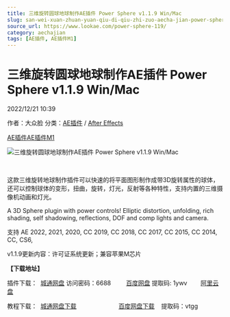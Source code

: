 ```yaml
---
title: 三维旋转圆球地球制作AE插件 Power Sphere v1.1.9 Win/Mac
slug: san-wei-xuan-zhuan-yuan-qiu-di-qiu-zhi-zuo-aecha-jian-power-sphere-v1-1-9-win-mac
source_url: https://www.lookae.com/power-sphere-119/
category: aechajian
tags: [AE插件, AE插件M1]
---
```

# 三维旋转圆球地球制作AE插件 Power Sphere v1.1.9 Win/Mac

2022/12/21 10:39

作者：大众脸
分类：[AE插件](https://www.lookae.com/after-effects/aechajian/) / [After Effects](https://www.lookae.com/after-effects/)

[AE插件](https://www.lookae.com/tag/ae%e6%8f%92%e4%bb%b6/)[AE插件M1](https://www.lookae.com/tag/aem1/)

![三维旋转圆球地球制作AE插件 Power Sphere v1.1.9 Win/Mac](https://www.lookae.com/wp-content/uploads/2019/01/Power-Sphere.jpg "三维旋转圆球地球制作AE插件 Power Sphere v1.1.9 Win/Mac-LookAE.com")

[﻿﻿﻿](https://cloud.video.taobao.com//play/u/705956171/p/1/e/6/t/1/339473780128.mp4)

这款三维旋转地球制作插件可以快速的将平面图形制作成带3D旋转属性的球体，还可以控制球体的变形，扭曲，旋转，灯光，反射等各种特性，支持内置的三维摄像机动画和灯光。

A 3D Sphere plugin with power controls! Elliptic distortion, unfolding, rich shading, self shadowing, reflections, DOF and comp lights and camera.

支持 AE 2022, 2021, 2020, CC 2019, CC 2018, CC 2017, CC 2015, CC 2014, CC, CS6,

v1.1.9更新内容：许可证系统更新；兼容苹果M芯片

**【下载地址】**

插件下载：  [城通网盘](https://url70.ctfile.com/f/2827370-751845160-5d438e?p=4431) 访问密码：6688         [百度网盘](https://pan.baidu.com/s/1-ATsGlxv1kiFrUxRJiEz_A?pwd=1ywv) 提取码: 1ywv        [阿里云盘](https://www.aliyundrive.com/s/uQgceSHGqBa)

教程下载：  [城通网盘下载](https://lookae.ctfile.com/fs/680462-387054451)                         [百度网盘下载](https://pan.baidu.com/s/182v5lDisZt9AkiampawsZA)    提取码：vtgg
